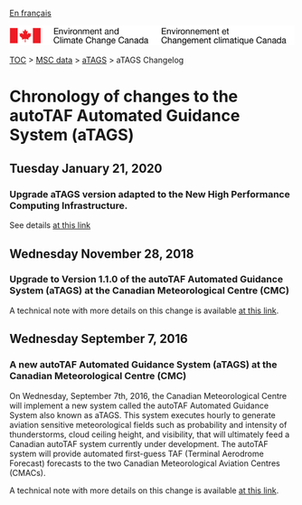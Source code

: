 [En français](changelog_atags_fr.md)

![ECCC logo](../../img_eccc-logo.png)

[TOC](../../readme_en.md) > [MSC data](../readme_en.md) > [aTAGS](readme_atags_en.md) > aTAGS Changelog

# Chronology of changes to the autoTAF Automated Guidance System (aTAGS)

## Tuesday January 21, 2020

### Upgrade aTAGS version adapted to the New High Performance Computing Infrastructure.

See details [at this link](../changelog_multisystems_en.md)

## Wednesday November 28, 2018

### Upgrade to Version 1.1.0 of the autoTAF Automated Guidance System (aTAGS) at the Canadian Meteorological Centre (CMC)

A technical note with more details on this change is available [at this link](https://collaboration.cmc.ec.gc.ca/cmc/CMOI/product_guide/docs/tech_notes/technote_atags-110_e.pdf).

## Wednesday September 7, 2016

### A new autoTAF Automated Guidance System (aTAGS) at the Canadian Meteorological Centre (CMC)

On Wednesday, September 7th, 2016, the Canadian Meteorological Centre will implement a new system called the autoTAF Automated Guidance System also known as aTAGS. This system executes hourly to generate aviation sensitive meteorological fields such as probability and intensity of thunderstorms, cloud ceiling height, and visibility, that will ultimately feed a Canadian autoTAF system currently under development. The autoTAF system will provide automated first-guess TAF (Terminal Aerodrome Forecast) forecasts to the two Canadian Meteorological Aviation Centres (CMACs).

A technical note with more details on this change is available [at this link](https://collaboration.cmc.ec.gc.ca/cmc/CMOI/product_guide/docs/tech_notes/technote_atags-100_e.pdf).